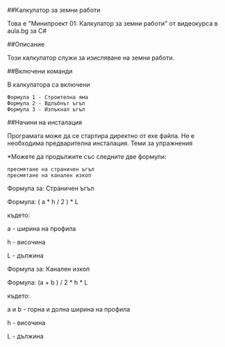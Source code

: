 ﻿##Калкулатор за земни работи

Това е "Минипроект 01: Калкулатор за земни работи" от видеокурса в aula.bg за C#

##Описание

Този калкулатор служи за изисляване на земни работи.

##Включени команди

В калкулатора са включени

    Формула 1 - Строителна яма
    Формула 2 - Вдлъбнът ъгъл
    Формула 3 - Изпъкнал ъгъл

##Начини на инсталация

Програмата може да се стартира директно от exe файла. Не е необходима предварителна инсталация.
Теми за упражнения


*Можете да продължите със следните две формули:

    пресмятане на страничен ъгъл
    пресмятане на канален изкоп

Формула за: Страничен ъгъл

Формула: ( а * h / 2 ) * L

където:

а - ширина на профила

h - височина

L - дължина

Формула за: Канален изкоп

Формула: (а + b ) / 2 * h * L

където:

а и b - горна и долна ширина на профила

h - височина

L - дължина